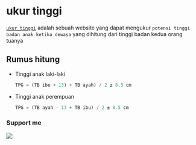 # ukur tinggi

[`ukur tinggi`](https://ukur-tinggi.netlify.app/) adalah sebuah website yang dapat mengukur `potensi tinggi badan anak ketika dewasa` yang dihitung dari tinggi badan kedua orang tuanya

## Rumus hitung

- Tinggi anak laki-laki

  ```javascript
  TPG = (TB ibu + 13) + TB ayah) / 2 ± 8.5 cm
  ```

- Tinggi anak perempuan

  ```javascript
  TPG = (TB ayah - 13 + TB ibu) / 2 ± 8.5 cm
  ```

### Support me

[![](https://img.shields.io/badge/-trakteer-red?style=flat-square)](https://trakteer.id/c0derzhax0r/tip?utm_source=github)
